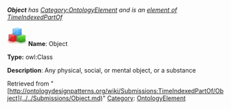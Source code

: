 ___Object__ has [Category:OntologyElement](../../Category/OntologyElement.md "Category:OntologyElement") and is an [element of](../../Property/ElementOf.md "Property:ElementOf") [TimeIndexedPartOf](../../Submissions/TimeIndexedPartOf.md "Submissions:TimeIndexedPartOf")_


  




[![Class](../../images/thumb/2/27/Class.gif/45px-Class.gif)](../../Image/Class.gif.md "Class")
__Name__: Object 


__Type:__ owl:Class 


__Description__: Any physical, social, or mental object, or a substance 





Retrieved from "[http://ontologydesignpatterns.org/wiki/Submissions:TimeIndexedPartOf/Object](../../Submissions/Object.md)"
 [Category](http://ontologydesignpatterns.org/wiki/Special:Categories "Special:Categories"): [OntologyElement](../../Category/OntologyElement.md "Category:OntologyElement")